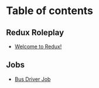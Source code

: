 # Table of contents

## Redux Roleplay

* [Welcome to Redux!](README.md)

## Jobs

* [Bus Driver Job](jobs/bus-driver-job.md)
